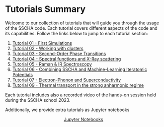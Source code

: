 # Tutorials Summary

Welcome to our collection of tutorials that will guide you through the usage of the SSCHA code. Each tutorial covers different aspects of the code and its capabilities. Follow the links below to jump to each tutorial section:

1. [Tutorial 01 - First Simulations](Tutorials/tutorial_01_first_simulations.md)
2. [Tutorial 02 - Working with clusters](Tutorials/tutorial_02_advanced_submission.md)
3. [Tutorial 03 - Second-Order Phase Transitions](Tutorials/tutorial_03_secondorder_phase_transitions.md)
4. [Tutorial 04 - Spectral functions and X-Ray scattering](Tutorials/tutorial_04_calculation_spectrum.md)
5. [Tutorial 05 - Raman & IR Spectroscopy](Tutorials/tutorial_05_ramanir.md)
6. [Tutorial 06 - Combining SSCHA and Machine-Learning Iteratomic Potentials](Tutorials/tutorial_06_the_SSCHA_with_MLP.md)
7. [Tutorial 07 - Electron-Phonon and Superconductivity](Tutorials/tutorial_07_simple_electron_phonon.md)
8. [Tutorial 09 - Thermal transport in the strong anharmonic regime](Tutorials/tutorial_09_TC.md)

Each tutorial includes also a recorded video of the hands-on session held during the SSCHA school 2023. 

Additionally, we provide extra tutorials as Jupyter notebooks 

<div style="text-align: center;">
  <a href="http://sscha.eu/Tutorials/Old/" style="display: inline-block; margin-bottom: 10px;" class="btn btn-primary btn-lg">Jupyter Notebooks</a>
</div>


